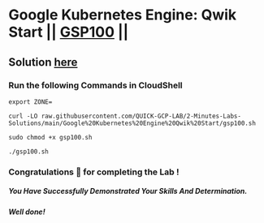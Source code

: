 # Google Kubernetes Engine: Qwik Start || [GSP100](https://www.cloudskillsboost.google/games/4867/labs/31862) ||

## Solution [here](https://youtu.be/5nzieE7w5R4)

### Run the following Commands in CloudShell
```
export ZONE=
```
```
curl -LO raw.githubusercontent.com/QUICK-GCP-LAB/2-Minutes-Labs-Solutions/main/Google%20Kubernetes%20Engine%20Qwik%20Start/gsp100.sh

sudo chmod +x gsp100.sh

./gsp100.sh
```

### Congratulations 🎉 for completing the Lab !

##### *You Have Successfully Demonstrated Your Skills And Determination.*

#### *Well done!*

